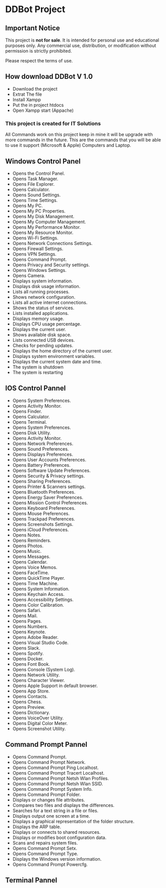 # DDBot Project

## Important Notice

This project is **not for sale**. It is intended for personal use and educational purposes only. Any commercial use, distribution, or modification without permission is strictly prohibited.

Please respect the terms of use.


## How download DDBot V 1.0

- Download the project
- Extrat The file
- Install Xampp
- Put the in project htdocs
- Open Xampp start (Appache)

### This project is created for IT Solutions 

All Commands work on this project keep in mine it will be upgrade with more commands in the future.
This are the commands that you will be able to use it support (Microsoft & Apple) Computers and Laptop.

 Windows Control Panel
 ----------------------
  -  Opens the Control Panel.
  -  Opens Task Manager.
  -  Opens File Explorer.
  -  Opens Calculator.
  -  Opens Sound Settings.
  -  Opens Time Settings.
  -  Opens My PC.
  -  Opens My PC Properties.
  -  Opens My Disk Management.
  -  Opens My Computer Management.
  -  Opens My Performance Monitor.
  -  Opens My Resource Monitor.
  -  Opens Wi-Fi Settings.
  -  Opens Network Connections Settings.
  -  Opens Firewall Settings.
  -  Opens VPN Settings.
  -  Opens Command Prompt.
  -  Opens Privacy and Security settings.
  -  Opens Windows Settings.
  -  Opens Camera.
  -  Displays system information.
  -  Displays disk usage information.
  -  Lists all running processes.
  -  Shows network configuration.
  -  Lists all active internet connections.
  -  Shows the status of services.
  -  Lists installed applications.
  -  Displays memory usage.
  -  Displays CPU usage percentage.
  -  Displays the current user.
  -  Shows available disk space.
  -  Lists connected USB devices.
  -  Checks for pending updates.
  -  Displays the home directory of the current user.
  -  Displays system environment variables.
  -  Displays the current system date and time.
  -  The system is shutdown
  -  The system is restarting
 
 IOS Control Pannel
 -------------------
  - Opens System Preferences.
  - Opens Activity Monitor.
  - Opens Finder.
  - Opens Calculator.
  - Opens Terminal.
  - Opens System Preferences.
  - Opens Disk Utility.
  - Opens Activity Monitor.
  - Opens Network Preferences.
  - Opens Sound Preferences.
  - Opens Displays Preferences.
  - Opens User Accounts Preferences.
  - Opens Battery Preferences.
  - Opens Software Update Preferences.
  - Opens Security & Privacy settings.
  - Opens Sharing Preferences.
  - Opens Printer & Scanners settings.
  - Opens Bluetooth Preferences.
  - Opens Energy Saver Preferences.
  - Opens Mission Control Preferences.
  - Opens Keyboard Preferences.
  - Opens Mouse Preferences.
  - Opens Trackpad Preferences.
  - Opens Screenshots Settings.
  - Opens iCloud Preferences.
  - Opens Notes.
  - Opens Reminders.
  - Opens Photos.
  - Opens Music.
  - Opens Messages.
  - Opens Calendar.
  - Opens Voice Memos.
  - Opens FaceTime.
  - Opens QuickTime Player.
  - Opens Time Machine.
  - Opens System Information.
  - Opens Keychain Access.
  - Opens Accessibility Settings.
  - Opens Color Calibration.
  - Opens Safari.
  - Opens Mail.
  - Opens Pages.
  - Opens Numbers.
  - Opens Keynote.
  - Opens Adobe Reader.
  - Opens Visual Studio Code.
  - Opens Slack.
  - Opens Spotify.
  - Opens Docker.
  - Opens Font Book.
  - Opens Console (System Log).
  - Opens Network Utility.
  - Opens Character Viewer.
  - Opens Apple Support in default browser.
  - Opens App Store.
  - Opens Contacts.
  - Opens Chess.
  - Opens Preview.
  - Opens Dictionary.
  - Opens VoiceOver Utility.
  - Opens Digital Color Meter.
  - Opens Screenshot Utility.

Command Prompt Pannel
---------------------
  - Opens Command Prompt.
  - Opens Command Prompt Network.
  - Opens Command Prompt Ping Localhost.
  - Opens Command Prompt Tracert Localhost.
  - Opens Command Prompt Netsh Wlan Profiles.
  - Opens Command Prompt Netsh Wlan SSID.
  - Opens Command Prompt System Info.
  - Opens Command Prompt Folder.
  - Displays or changes file attributes.
  - Compares two files and displays the differences.
  - Searches for a text string in a file or files.
  - Displays output one screen at a time.
  - Displays a graphical representation of the folder structure.
  - Displays the ARP table.
  - Displays or connects to shared resources.
  - Displays or modifies boot configuration data.
  - Scans and repairs system files.
  - Opens Command Prompt Setx.
  - Opens Command Prompt Type.
  - Displays the Windows version information.
  - Opens Command Prompt Powercfg.

Terminal Pannel
---------------
  

